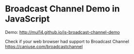 # Broadcast Channel Demo in JavaScript

Demo: http://mul14.github.io/js-broadcast-channel-demo

Check if your web browser had support to Broadcast Channel https://caniuse.com/broadcastchannel
